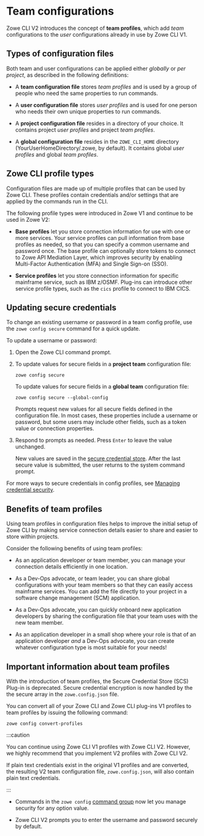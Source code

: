 # Team configurations

Zowe CLI V2 introduces the concept of **team profiles**, which add *team* configurations to the *user* configurations already in use by Zowe CLI V1.

## Types of configuration files

Both team and user configurations can be applied either *globally* or *per project*, as described in the following definitions:

- A **team configuration file** stores *team profiles* and is used by a group of people who need the same properties to run commands.

- A **user configuration file** stores *user profiles* and is used for one person who needs their own unique properties to run commands.

- A **project configuration file** resides in a directory of your choice. It contains project *user profiles* and project *team profiles*.

- A **global configuration file** resides in the `ZOWE_CLI_HOME` directory (YourUserHomeDirectory/.zowe, by default). It contains global *user profiles* and global *team profiles*.


## Zowe CLI profile types

Configuration files are made up of multiple profiles that can be used by Zowe CLI. These profiles contain credentials and/or settings that are applied by the commands run in the CLI.

The following profile types were introduced in Zowe V1 and continue to be used in Zowe V2:

- **Base profiles** let you store connection information for use with one or more services. Your service profiles can pull information from base profiles as needed, so that you can specify a common username and password once. The base profile can optionally store tokens to connect to Zowe API Mediation Layer, which improves security by enabling Multi-Factor Authentication (MFA) and Single Sign-on (SSO).

- **Service profiles** let you store connection information for specific mainframe service, such as IBM z/OSMF. Plug-ins can introduce other service profile types, such as the `cics` profile to connect to IBM CICS.

## Updating secure credentials

To change an existing username or password in a team config profile, use the `zowe config secure` command for a quick update.

To update a username or password:

1. Open the Zowe CLI command prompt.

2. To update values for secure fields in a **project team** configuration file:
    ```
    zowe config secure
    ``` 
    To update values for secure fields in a **global team** configuration file:
    ```
    zowe config secure --global-config
    ```
   Prompts request new values for all secure fields defined in the configuration file. In most cases, these properties include a username or password, but some users may include other fields, such as a token value or connection properties.

3. Respond to prompts as needed. Press `Enter` to leave the value unchanged.

    New values are saved in the [secure credential store](../appendix/zowe-glossary#secure-credential-store). After the last secure value is submitted, the user returns to the system command prompt.

For more ways to secure credentials in config profiles, see [Managing credential security](../user-guide/cli-using-team-managing-credential-security).

## Benefits of team profiles

Using team profiles in configuration files helps to improve the initial setup of Zowe CLI by making service connection details easier to share and easier to store within projects.

Consider the following benefits of using team profiles:

- As an application developer or team member, you can manage your connection details efficiently in one location.

- As a Dev-Ops advocate, or team leader, you can share global configurations with your team members so that they can easily access mainframe services. You can add the file directly to your project in a software change management (SCM) application.

- As a Dev-Ops advocate, you can quickly onboard new application developers by sharing the configuration file that your team uses with the new team member.

- As an application developer in a small shop where your role is that of an application developer *and* a Dev-Ops advocate, you can create whatever configuration type is most suitable for your needs!  

## Important information about team profiles

With the introduction of team profiles, the Secure Credential Store (SCS) Plug-in is deprecated. Secure credential encryption is now handled by the the secure array in the `zowe.config.json` file.

You can convert all of your Zowe CLI and Zowe CLI plug-ins V1 profiles to team profiles by issuing the following command:

```
zowe config convert-profiles
```
:::caution

You can continue using Zowe CLI V1 profiles with Zowe CLI V2. However, we highly recommend that you implement V2 profiles with Zowe CLI V2.

 If plain text credentials exist in the original V1 profiles and are converted, the resulting V2 team configuration file, `zowe.config.json`, will also contain plain text credentials.
   
:::

- Commands in the `zowe config` [command group](../user-guide/cli-using-understanding-core-command-groups#config) now let you manage security for any option value.

- Zowe CLI V2 prompts you to enter the username and password securely by default.
